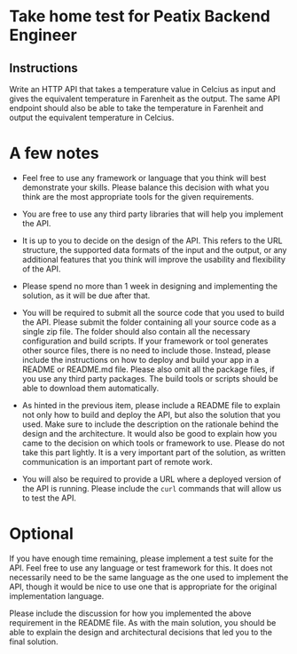 # Take home test for Peatix Backend Engineer

## Instructions

Write an HTTP API that takes a temperature value in Celcius as input and gives the equivalent temperature in Farenheit as the output. The same API endpoint should also be able to take the temperature in Farenheit and output the equivalent temperature in Celcius. 

# A few notes

- Feel free to use any framework or language that you think will best demonstrate your skills. Please balance this decision with what you think are the most appropriate tools for the given requirements.

- You are free to use any third party libraries that will help you implement the API. 

- It is up to you to decide on the design of the API. This refers to the URL structure, the supported data formats of the input and the output, or any additional features that you think will improve the usability and flexibility of the API. 

- Please spend no more than 1 week in designing and implementing the solution, as it will be due after that. 

- You will be required to submit all the source code that you used to build the API. Please submit the folder containing all your source code as a single zip file. The folder should also contain all the necessary configuration and build scripts. If your framework or tool generates other source files, there is no need to include those. Instead, please include the instructions on how to deploy and build your app in a README or README.md file. Please also omit all the package files, if you use any third party packages. The build tools or scripts should be able to download them automatically. 

- As hinted in the previous item, please include a README file to explain not only how to build and deploy the API, but also the solution that you used. Make sure to include the description on the rationale behind the design and the architecture. It would also be good to explain how you came to the decision on which tools or framework to use. Please do not take this part lightly. It is a very important part of the solution, as written communication is an important part of remote work. 

- You will also be required to provide a URL where a deployed version of the API is running. Please include  the `curl` commands that will allow us to test the API. 

# Optional

If you have enough time remaining, please implement a test suite for the API. Feel free to use any language or test framework for this. It does not necessarily need to be the same language as the one used to implement the API, though it would be nice to use one that is appropriate for the original implementation language.

Please include the discussion for how you implemented the above requirement in the README file. As with the main solution, you should be able to explain the design and architectural decisions that led you to the final solution. 